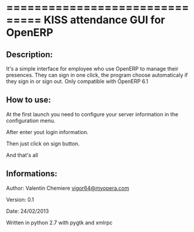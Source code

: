 ===============================
KISS attendance GUI for OpenERP
===============================

Description:
------------

It's a simple interface for employee who use OpenERP to manage their presences.
They can sign in one click, the program choose automaticaly if they sign in or
sign out.
Only compatible with OpenERP 6.1

How to use:
-----------

At the first launch you need to configure your server information in the
configuration menu.

After enter yout login information.

Then just click on sign button.

And that's all


Informations:
-------------

Author: Valentin Chemiere <vigor64@myopera.com>

Version: 0.1

Date: 24/02/2013

Written in python 2.7 with pygtk and xmlrpc
